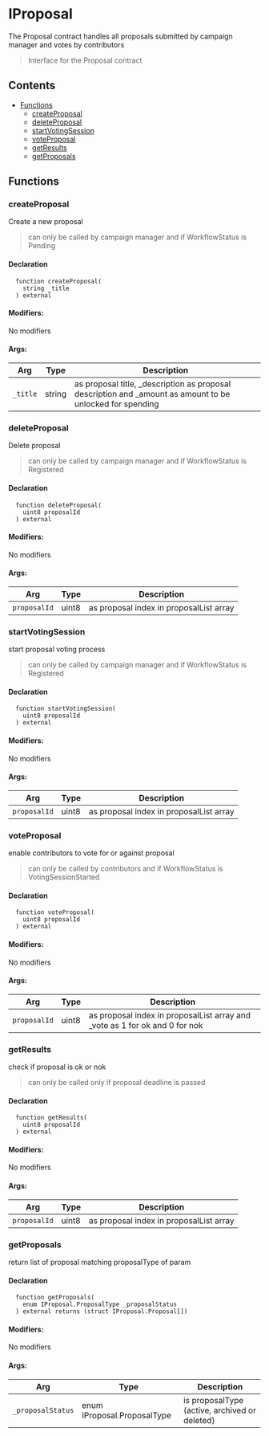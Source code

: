 # IProposal


The Proposal contract handles all proposals submitted by campaign manager and votes by contributors

> Interface for the Proposal contract

## Contents
<!-- START doctoc generated TOC please keep comment here to allow auto update -->
<!-- DON'T EDIT THIS SECTION, INSTEAD RE-RUN doctoc TO UPDATE -->

- [Functions](#functions)
  - [createProposal](#createproposal)
  - [deleteProposal](#deleteproposal)
  - [startVotingSession](#startvotingsession)
  - [voteProposal](#voteproposal)
  - [getResults](#getresults)
  - [getProposals](#getproposals)

<!-- END doctoc generated TOC please keep comment here to allow auto update -->




## Functions

### createProposal
Create a new proposal

> can only be called by campaign manager and if WorkflowStatus is Pending

#### Declaration
```solidity
  function createProposal(
    string _title
  ) external
```

#### Modifiers:
No modifiers

#### Args:
| Arg | Type | Description |
| --- | --- | --- |
|`_title` | string | as proposal title, _description as proposal description and _amount as amount to be unlocked for spending


### deleteProposal
Delete proposal

> can only be called by campaign manager and if WorkflowStatus is Registered

#### Declaration
```solidity
  function deleteProposal(
    uint8 proposalId
  ) external
```

#### Modifiers:
No modifiers

#### Args:
| Arg | Type | Description |
| --- | --- | --- |
|`proposalId` | uint8 | as proposal index in proposalList array


### startVotingSession
start proposal voting process

> can only be called by campaign manager and if WorkflowStatus is Registered

#### Declaration
```solidity
  function startVotingSession(
    uint8 proposalId
  ) external
```

#### Modifiers:
No modifiers

#### Args:
| Arg | Type | Description |
| --- | --- | --- |
|`proposalId` | uint8 | as proposal index in proposalList array


### voteProposal
enable contributors to vote for or against proposal

> can only be called by contributors and if WorkflowStatus is VotingSessionStarted

#### Declaration
```solidity
  function voteProposal(
    uint8 proposalId
  ) external
```

#### Modifiers:
No modifiers

#### Args:
| Arg | Type | Description |
| --- | --- | --- |
|`proposalId` | uint8 | as proposal index in proposalList array and _vote as 1 for ok and 0 for nok


### getResults
check if proposal is ok or nok

> can only be called only if proposal deadline is passed

#### Declaration
```solidity
  function getResults(
    uint8 proposalId
  ) external
```

#### Modifiers:
No modifiers

#### Args:
| Arg | Type | Description |
| --- | --- | --- |
|`proposalId` | uint8 | as proposal index in proposalList array


### getProposals
return list of proposal matching proposalType of param



#### Declaration
```solidity
  function getProposals(
    enum IProposal.ProposalType _proposalStatus
  ) external returns (struct IProposal.Proposal[])
```

#### Modifiers:
No modifiers

#### Args:
| Arg | Type | Description |
| --- | --- | --- |
|`_proposalStatus` | enum IProposal.ProposalType | is proposalType (active, archived or deleted)



